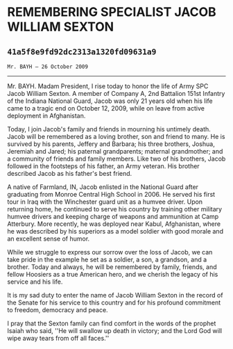 # REMEMBERING SPECIALIST JACOB WILLIAM SEXTON
## `41a5f8e9fd92dc2313a1320fd09631a9`
`Mr. BAYH — 26 October 2009`

---


Mr. BAYH. Madam President, I rise today to honor the life of Army SPC 
Jacob William Sexton. A member of Company A, 2nd Battalion 151st 
Infantry of the Indiana National Guard, Jacob was only 21 years old 
when his life came to a tragic end on October 12, 2009, while on leave 
from active deployment in Afghanistan.

Today, I join Jacob's family and friends in mourning his untimely 
death. Jacob will be remembered as a loving brother, son and friend to 
many. He is survived by his parents, Jeffery and Barbara; his three 
brothers, Joshua, Jeremiah and Jared; his paternal grandparents; 
maternal grandmother; and a community of friends and family members. 
Like two of his brothers, Jacob followed in the footsteps of his 
father, an Army veteran. His brother described Jacob as his father's 
best friend.

A native of Farmland, IN, Jacob enlisted in the National Guard after 
graduating from Monroe Central High School in 2006. He served his first 
tour in Iraq with the Winchester guard unit as a humvee driver. Upon 
returning home, he continued to serve his country by training other 
military humvee drivers and keeping charge of weapons and ammunition at 
Camp Atterbury. More recently, he was deployed near Kabul, Afghanistan, 
where he was described by his superiors as a model soldier with good 
morale and an excellent sense of humor.

While we struggle to express our sorrow over the loss of Jacob, we 
can take pride in the example he set as a soldier, a son, a grandson, 
and a brother. Today and always, he will be remembered by family, 
friends, and fellow Hoosiers as a true American hero, and we cherish 
the legacy of his service and his life.

It is my sad duty to enter the name of Jacob William Sexton in the 
record of the Senate for his service to this country and for his 
profound commitment to freedom, democracy and peace.

I pray that the Sexton family can find comfort in the words of the 
prophet Isaiah who said, ''He will swallow up death in victory; and the 
Lord God will wipe away tears from off all faces.''
